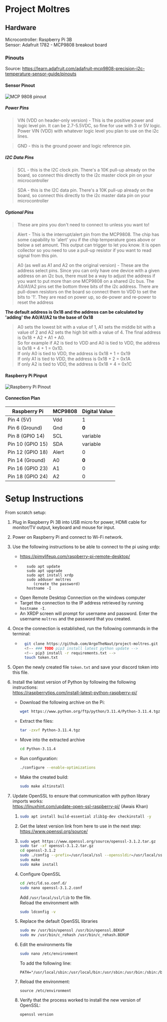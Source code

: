 # Project Moltres

## Hardware

Microcontroller: Raspberry Pi 3B  
Sensor: Adafruit 1782 - MCP9808 breakout board

### Pinouts

Source: https://learn.adafruit.com/adafruit-mcp9808-precision-i2c-temperature-sensor-guide/pinouts

#### Sensor Pinout

![MCP 9808 pinout](https://cdn-learn.adafruit.com/assets/assets/000/015/726/large1024/adafruit_products_2.png?1396474366)

##### Power Pins

> VIN (VDD on header-only version) - This is the positive power and logic level pin. It can be 2.7-5.5VDC, so fine for use with 3 or 5V logic. Power VIN (VDD) with whatever logic level you plan to use on the i2c lines.

> GND - this is the ground power and logic reference pin.

##### I2C Data Pins

> SCL - this is the I2C clock pin. There's a 10K pull-up already on the board, so connect this directly to the i2c master clock pin on your microcontroller

> SDA - this is the I2C data pin. There's a 10K pull-up already on the board, so connect this directly to the i2c master data pin on your microcontroller

##### Optional Pins

> These are pins you don't need to connect to unless you want to!

> Alert - This is the interrupt/alert pin from the MCP9808. The chip has some capability to 'alert' you if the chip temperature goes above or below a set amount. This output can trigger to let you know. It is open collector so you need to use a pull-up resistor if you want to read signal from this pin.

> A0 (as well as A1 and A2 on the original version) - These are the address select pins. Since you can only have one device with a given address on an i2c bus, there must be a way to adjust the address if you want to put more than one MCP9808 on a shared i2c bus. The A0/A1/A2 pins set the bottom three bits of the i2c address. There are pull-down resistors on the board so connect them to VDD to set the bits to '1'. They are read on power up, so de-power and re-power to reset the address

**The default address is 0x18 and the address can be calculated by 'adding' the A0/A1/A2 to the base of 0x18**

> A0 sets the lowest bit with a value of 1, A1 sets the middle bit with a value of 2 and A2 sets the high bit with a value of 4. The final address is 0x18 + A2 + A1 + A0.  
> So for example if A2 is tied to VDD and A0 is tied to VDD, the address is 0x18 + 4 + 1 = 0x1D.  
> If only A0 is tied to VDD, the address is 0x18 + 1 = 0x19  
> If only A1 is tied to VDD, the address is 0x18 + 2 = 0x1A  
> If only A2 is tied to VDD, the address is 0x18 + 4 = 0x1C

#### Raspberry Pi Pinput

![Raspberry Pi Pinout](https://media.discordapp.net/attachments/1140663336996974623/1140663731022475304/image0.jpg)

#### Connection Plan

| Raspberry Pi     | MCP9808 | Digital Value |
| ---------------- | ------- | ------------- |
| Pin 4 (5V)       | Vdd     | 1             |
| Pin 6 (Ground)   | Gnd     | **0**         |
| Pin 8 (GPIO 14)  | SCL     | variable      |
| Pin 10 (GPIO 15) | SDA     | variable      |
| Pin 12 (GPIO 18) | Alert   | 0             |
| Pin 14 (Ground)  | A0      | **0**         |
| Pin 16 (GPIO 23) | A1      | 0             |
| Pin 18 (GPIO 24) | A2      | 0             |

# Setup Instructions

From scratch setup:

1. Plug in Raspberry Pi 3B into USB micro for power, HDMI cable for monitor/TV output, keyboard and mouse for input.
1. Power on Raspberry Pi and connect to Wi-Fi network.
1. Use the following instructions to be able to connect to the pi using xrdp:
   - https://pimylifeup.com/raspberry-pi-remote-desktop/
   - ```
        sudo apt update
        sudo apt upgrade
        sudo apt install xrdp
        sudo adduser moltres
           (create the password)
        hostname -I
     ```
   - Open Remote Desktop Connection on the windows computer
   - Target the connection to the IP address retrieved by running `hostname -I`.
   - An XRDP screen will prompt for username and password. Enter the username `moltres` and the password that you created.
1. Once the connection is established, run the following commands in the terminal:
   - ```bash
       git clone https://github.com/ArgoTheNaut/project-moltres.git
       <!-- ### TODO pip3 install latest python update -->
       <!-- pip3 install -r requirements.txt -->
       touch token.txt
     ```
1. Open the newly created file `token.txt` and save your discord token into this file.
1. Install the latest version of Python by following the following instructions:  
   https://raspberrytips.com/install-latest-python-raspberry-pi/

   - Download the following archive on the Pi:

     ```bash
     wget https://www.python.org/ftp/python/3.11.4/Python-3.11.4.tgz
     ```

   - Extract the files:

     ```bash
     tar -zxvf Python-3.11.4.tgz
     ```

   - Move into the extracted archive
     ```bash
     cd Python-3.11.4
     ```
   - Run configuration:

     ```bash
     ./configure --enable-optimizations
     ```

   - Make the created build:
     ```bash
     sudo make altinstall
     ```

1. Update OpenSSL to ensure that communication with python library imports works:  
   https://linuxhint.com/update-open-ssl-raspberry-pi/ (Awais Khan)

   1. ```bash
      sudo apt install build-essential zlib1g-dev checkinstall -y
      ```
   1. Get the latest version link from here to use in the next step: https://www.openssl.org/source/
   1. ```bash
      sudo wget https://www.openssl.org/source/openssl-3.1.2.tar.gz
      sudo tar -xf openssl-3.1.2.tar.gz
      cd openssl-3.1.2
      sudo ./config --prefix=/usr/local/ssl --openssldir=/usr/local/ssl shared zlib
      sudo make
      sudo make install
      ```

   1. Configure OpenSSL

      ```bash
      cd /etc/ld.so.conf.d/
      sudo nano openssl-3.1.2.conf
      ```

      Add `/usr/local/ssl/lib` to the file.  
      Reload the environment with

      ```bash
      sudo ldconfig -v
      ```

   1. Replace the default OpenSSL libraries

      ```bash
      sudo mv /usr/bin/openssl /usr/bin/openssl.BEKUP
      sudo mv /usr/bin/c_rehash /usr/bin/c_rehash.BEKUP
      ```

   1. Edit the environments file

      ```bash
      sudo nano /etc/environment
      ```

      To add the following line:

      ```
      PATH="/usr/local/sbin:/usr/local/bin:/usr/sbin:/usr/bin:/sbin:/bin:/usr/games:/usr/local/games:/usr/local/ssl/bin"
      ```

   1. Reload the environment:

      ```
      source /etc/environment
      ```

   1. Verify that the process worked to install the new version of OpenSSL:
      ```
      openssl version
      ```
